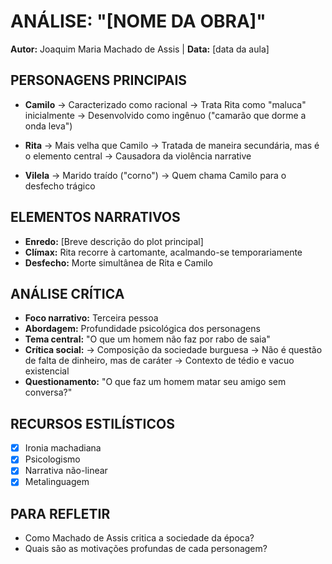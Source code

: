 # ANÁLISE: "[NOME DA OBRA]"
**Autor:** Joaquim Maria Machado de Assis | **Data:** [data da aula]

## PERSONAGENS PRINCIPAIS
- **Camilo**
  → Caracterizado como racional
  → Trata Rita como "maluca" inicialmente
  → Desenvolvido como ingênuo ("camarão que dorme a onda leva")

- **Rita**
  → Mais velha que Camilo
  → Tratada de maneira secundária, mas é o elemento central
  → Causadora da violência narrative

- **Vilela**
  → Marido traído ("corno")
  → Quem chama Camilo para o desfecho trágico

## ELEMENTOS NARRATIVOS
- **Enredo:** [Breve descrição do plot principal]
- **Clímax:** Rita recorre à cartomante, acalmando-se temporariamente
- **Desfecho:** Morte simultânea de Rita e Camilo

## ANÁLISE CRÍTICA
- **Foco narrativo:** Terceira pessoa
- **Abordagem:** Profundidade psicológica dos personagens
- **Tema central:** "O que um homem não faz por rabo de saia"
- **Crítica social:** 
  → Composição da sociedade burguesa
  → Não é questão de falta de dinheiro, mas de caráter
  → Contexto de tédio e vacuo existencial
- **Questionamento:** "O que faz um homem matar seu amigo sem conversa?"

## RECURSOS ESTILÍSTICOS
- [x] Ironia machadiana
- [x] Psicologismo
- [x] Narrativa não-linear
- [x] Metalinguagem

## PARA REFLETIR
- Como Machado de Assis critica a sociedade da época?
- Quais são as motivações profundas de cada personagem?